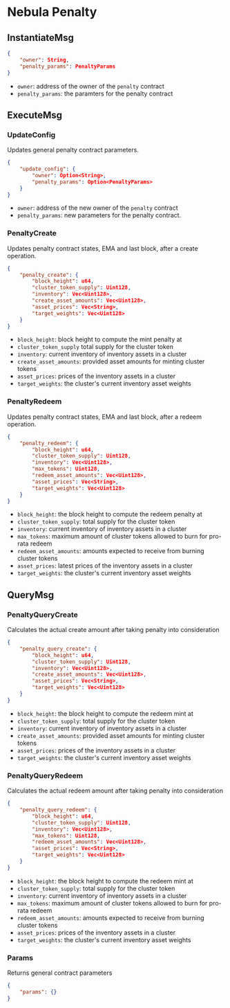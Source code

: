 # Nebula Penalty

## InstantiateMsg

```json
{
    "owner": String,
    "penalty_params": PenaltyParams
}
```

- `owner`: address of the owner of the `penalty` contract
- `penalty_params`: the paramters for the penalty contract

## ExecuteMsg

### UpdateConfig

Updates general penalty contract parameters.

```json
{
    "update_config": {
        "owner": Option<String>,
        "penalty_params": Option<PenaltyParams>
    }
}
```

- `owner`: address of the new owner of the `penalty` contract
- `penalty_params`: new parameters for the penalty contract.

### PenaltyCreate

Updates penalty contract states, EMA and last block, after a create operation.

```json
{
    "penalty_create": {
        "block_height": u64,
        "cluster_token_supply": Uint128,
        "inventory": Vec<Uint128>,
        "create_asset_amounts": Vec<Uint128>,
        "asset_prices": Vec<String>,
        "target_weights": Vec<Uint128>
    }
}
```

- `block_height`: block height to compute the mint penalty at
- `cluster_token_supply` total supply for the cluster token
- `inventory`: current inventory of inventory assets in a cluster
- `create_asset_amounts`: provided asset amounts for minting cluster tokens
- `asset_prices`: prices of the inventory assets in a cluster
- `target_weights`: the cluster's current inventory asset weights

### PenaltyRedeem

Updates penalty contract states, EMA and last block, after a redeem operation.

```json
{
    "penalty_redeem": {
        "block_height": u64,
        "cluster_token_supply": Uint128,
        "inventory": Vec<Uint128>,
        "max_tokens": Uint128,
        "redeem_asset_amounts": Vec<Uint128>,
        "asset_prices": Vec<String>,
        "target_weights": Vec<Uint128>
    }
}
```

- `block_height`: the block height to compute the redeem penalty at
- `cluster_token_supply`: total supply for the cluster token
- `inventory`: current inventory of inventory assets in a cluster
- `max_tokens`: maximum amount of cluster tokens allowed to burn for pro-rata redeem
- `redeem_asset_amounts`: amounts expected to receive from burning cluster tokens
- `asset_prices`: latest prices of the inventory assets in a cluster
- `target_weights`: the cluster's current inventory asset weights

## QueryMsg

### PenaltyQueryCreate

Calculates the actual create amount after taking penalty into consideration

```json
{
    "penalty_query_create": {
        "block_height": u64,
        "cluster_token_supply": Uint128,
        "inventory": Vec<Uint128>,
        "create_asset_amounts": Vec<Uint128>,
        "asset_prices": Vec<String>,
        "target_weights": Vec<Uint128>
    }
}
```

- `block_height`: the block height to compute the redeem mint at
- `cluster_token_supply`: total supply for the cluster token
- `inventory`: current inventory of inventory assets in a cluster
- `create_asset_amounts`: provided asset amounts for minting cluster tokens
- `asset_prices`: prices of the inventory assets in a cluster
- `target_weights`: the cluster's current inventory asset weights

### PenaltyQueryRedeem

Calculates the actual redeem amount after taking penalty into consideration

```json
{
    "penalty_query_redeem": {
        "block_height": u64,
        "cluster_token_supply": Uint128,
        "inventory": Vec<Uint128>,
        "max_tokens": Uint128,
        "redeem_asset_amounts": Vec<Uint128>,
        "asset_prices": Vec<String>,
        "target_weights": Vec<Uint128>
    }
}
```

- `block_height`: the block height to compute the redeem mint at
- `cluster_token_supply`: total supply for the cluster token
- `inventory`: current inventory of inventory assets in a cluster
- `max_tokens`: maximum amount of cluster tokens allowed to burn for pro-rata redeem
- `redeem_asset_amounts`: amounts expected to receive from burning cluster tokens
- `asset_prices`: prices of the inventory assets in a cluster
- `target_weights`: the cluster's current inventory asset weights

### Params

Returns general contract parameters

```json
{
    "params": {}
}
```